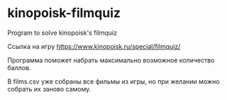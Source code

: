 # kinopoisk-filmquiz
Program to solve kinopoisk's filmquiz

Ссылка на игру https://www.kinopoisk.ru/special/filmquiz/

Программа поможет набрать максимально возможное количество баллов. 

В films.csv уже собраны все фильмы из игры, но при желании можно собрать их заново самому.

